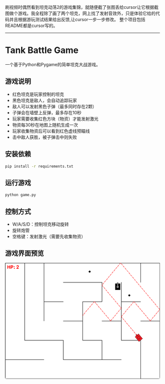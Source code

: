 刷视频时偶然看到坦克动荡2的游戏集锦，就随便截了张图丢给cursor让它根据截图做个游戏。我全程除了画了两个坦克，网上找了发射音效外，只是体验它给的代码并且根据游玩测试结果给出反馈,让cursor一步一步修改。
整个项目包括README都是cursor写的。

---

# Tank Battle Game

一个基于Python和Pygame的简单坦克大战游戏。

## 游戏说明

- 红色坦克是玩家控制的坦克
- 黑色坦克是敌人，会自动追踪玩家
- 敌人可以发射黑色子弹（最多同时存在2颗）
- 子弹会在墙壁上反弹，最多存在10秒
- 玩家需要收集红色方块（物资）才能发射激光
- 物资每30秒在地图上随机生成一次
- 玩家收集物资后可以看到红色虚线预瞄线
- 击中敌人获胜，被子弹击中则失败

## 安装依赖

```bash
pip install -r requirements.txt
```

## 运行游戏

```bash
python game.py
```

## 控制方式

- W/A/S/D：控制坦克移动旋转
- 旋转炮管
- 空格键：发射激光（需要先收集物资） 

## 游戏界面预览

![](game.png)
